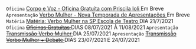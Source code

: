 `Oficina` [ Corpo e Voz - Oficina Gratuíta com Priscila Ioli ]() Em Breve 
`Apresentação` [ Verbo Mulher - Nova Temporada de Apresentações ]() Em Breve
`Matéria` [ Matéria: Verbo Mulher na SP Escola de Teatro ](https://www.spescoladeteatro.org.br/noticia/tag/verbo-mulher) DIA 21/7/2021
`Oficina` ~~[ Oficinas Gratuítas ](https://docs.google.com/forms/d/e/1FAIpQLScaMnpROJQd0P0z3mJjFo-z4Fkxlu4tkugnkWlZfCewgqvT0Q/viewform)~~ DIAS 08/07/2021 À 11/08/2021 
`Apresentação` ~~[ Transmissão Verbo Mulher ](https://www.facebook.com/CentroCulturalMonteAzul)~~ DIA 25/07/2021
`Apresentação` ~~[ Transmissão Verbo Mulher + Debate ](https://www.instagram.com/epcultural151/)~~ DIAS 23/07/2021 E 24/07/2021 
